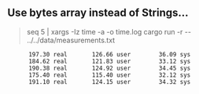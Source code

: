 ## Use bytes array instead of Strings...

> seq 5 | xargs -Iz time -a -o time.log cargo run -r -- ../../data/measurements.txt

```time.log
      197.30 real       126.66 user        36.09 sys
      184.62 real       121.83 user        33.12 sys
      190.38 real       124.92 user        34.45 sys
      175.40 real       115.40 user        32.12 sys
      191.10 real       124.15 user        34.32 sys
```
